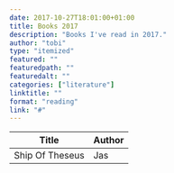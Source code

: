 ```yaml
---
date: 2017-10-27T18:01:00+01:00
title: Books 2017
description: "Books I've read in 2017."
author: "tobi"
type: "itemized"
featured: ""
featuredpath: ""
featuredalt: ""
categories: ["literature"]
linktitle: ""
format: "reading"
link: "#"
---
```


| Title               | Author              |
|---------------------|---------------------|
| Ship Of Theseus     | Jas                 |
